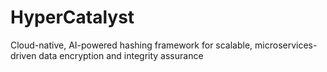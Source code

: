 # HyperCatalyst
Cloud-native, AI-powered hashing framework for scalable, microservices-driven data encryption and integrity assurance
